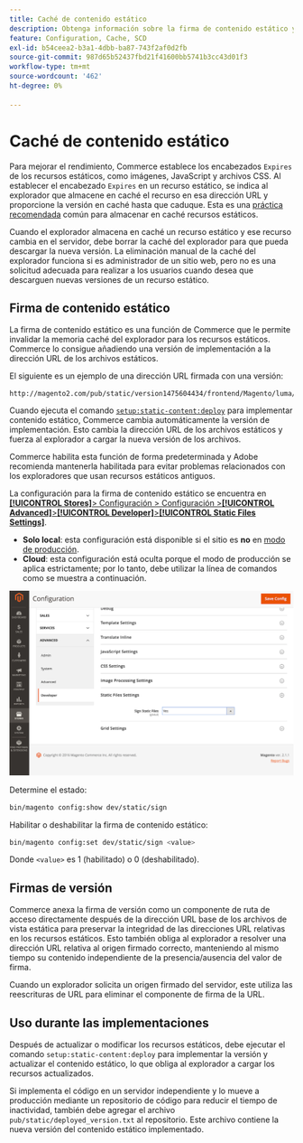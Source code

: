 ```yaml
---
title: Caché de contenido estático
description: Obtenga información sobre la firma de contenido estático y cómo habilitar o deshabilitar la función.
feature: Configuration, Cache, SCD
exl-id: b54ceea2-b3a1-4dbb-ba87-743f2af0d2fb
source-git-commit: 987d65b52437fbd21f41600bb5741b3cc43d01f3
workflow-type: tm+mt
source-wordcount: '462'
ht-degree: 0%

---
```


# Caché de contenido estático

Para mejorar el rendimiento, Commerce establece los encabezados `Expires` de los recursos estáticos, como imágenes, JavaScript y archivos CSS.
Al establecer el encabezado `Expires` en un recurso estático, se indica al explorador que almacene en caché el recurso en esa dirección URL y proporcione la versión en caché hasta que caduque.
Esta es una [práctica recomendada](https://developer.yahoo.com/performance/rules.html#expires=) común para almacenar en caché recursos estáticos.

Cuando el explorador almacena en caché un recurso estático y ese recurso cambia en el servidor, debe borrar la caché del explorador para que pueda descargar la nueva versión.
La eliminación manual de la caché del explorador funciona si es administrador de un sitio web, pero no es una solicitud adecuada para realizar a los usuarios cuando desea que descarguen nuevas versiones de un recurso estático.

## Firma de contenido estático

La firma de contenido estático es una función de Commerce que le permite invalidar la memoria caché del explorador para los recursos estáticos.
Commerce lo consigue añadiendo una versión de implementación a la dirección URL de los archivos estáticos.

El siguiente es un ejemplo de una dirección URL firmada con una versión:

```
http://magento2.com/pub/static/version1475604434/frontend/Magento/luma/en_US/images/logo.svg
```

Cuando ejecuta el comando [`setup:static-content:deploy`](../cli/static-view-file-deployment.md) para implementar contenido estático, Commerce cambia automáticamente la versión de implementación.
Esto cambia la dirección URL de los archivos estáticos y fuerza al explorador a cargar la nueva versión de los archivos.

Commerce habilita esta función de forma predeterminada y Adobe recomienda mantenerla habilitada para evitar problemas relacionados con los exploradores que usan recursos estáticos antiguos.

La configuración para la firma de contenido estático se encuentra en [**[!UICONTROL Stores]**> Configuración > Configuración >**[!UICONTROL Advanced]**>**[!UICONTROL Developer]**>**[!UICONTROL Static Files Settings]**](https://experienceleague.adobe.com/es/docs/commerce-admin/systems/tools/developer-tools#static-file-signatures).

- **Solo local**: esta configuración está disponible si el sitio es **no** en [modo de producción](https://experienceleague.adobe.com/docs/commerce-operations/configuration-guide/setup/application-modes.html?lang=es#production-mode).
- **Cloud**: esta configuración está oculta porque el modo de producción se aplica estrictamente; por lo tanto, debe utilizar la línea de comandos como se muestra a continuación.

![Configuración de archivos estáticos](../../assets/configuration/static-files-settings.png)

Determine el estado:

```bash
bin/magento config:show dev/static/sign
```

Habilitar o deshabilitar la firma de contenido estático:

```bash
bin/magento config:set dev/static/sign <value>
```

Donde `<value>` es 1 (habilitado) o 0 (deshabilitado).

## Firmas de versión

Commerce anexa la firma de versión como un componente de ruta de acceso directamente después de la dirección URL base de los archivos de vista estática para preservar la integridad de las direcciones URL relativas en los recursos estáticos.
Esto también obliga al explorador a resolver una dirección URL relativa al origen firmado correcto, manteniendo al mismo tiempo su contenido independiente de la presencia/ausencia del valor de firma.

Cuando un explorador solicita un origen firmado del servidor, este utiliza las reescrituras de URL para eliminar el componente de firma de la URL.

## Uso durante las implementaciones

Después de actualizar o modificar los recursos estáticos, debe ejecutar el comando `setup:static-content:deploy` para implementar la versión y actualizar el contenido estático, lo que obliga al explorador a cargar los recursos actualizados.

Si implementa el código en un servidor independiente y lo mueve a producción mediante un repositorio de código para reducir el tiempo de inactividad, también debe agregar el archivo `pub/static/deployed_version.txt` al repositorio.
Este archivo contiene la nueva versión del contenido estático implementado.
